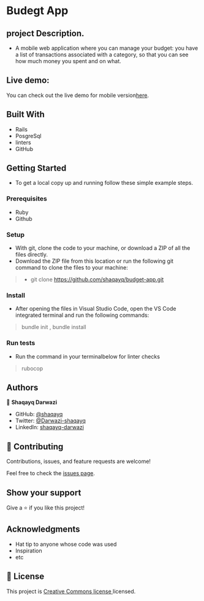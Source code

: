 

# Budegt App

## project Description.


- A mobile web application where you can manage your budget: you have a list of transactions associated with a category, so that you can see how much money you spent and on what.


## Live demo:
You can check out the live demo for mobile version[here](https://easy-transaction.herokuapp.com/).

## Built With

- Rails
- PosgreSql
- linters
- GitHub


## Getting Started

- To get a local copy up and running follow these simple example steps.

### Prerequisites

- Ruby
- Github

### Setup

- With git, clone the code to your machine, or download a ZIP of all the files directly.
- Download the ZIP file from this location or run the following git command to clone the files to your machine:

> - git clone https://github.com/shaqayq/budget-app.git

### Install

- After opening the files in Visual Studio Code, open the VS Code integrated terminal and run the following commands:

> bundle init ,
> bundle install


### Run tests

- Run the command in your terminalbelow for linter checks

> rubocop

## Authors

👤 **Shaqayq Darwazi**

- GitHub: [@shaqayq](https://github.com/shaqayq)
- Twitter: [@Darwazi-shaqayq](https://twitter.com/darwazi-shaqayq)
- LinkedIn: [shaqayq-darwazi](https://linkedin.com/in/shaqayq-darwazi)


## 🤝 Contributing

Contributions, issues, and feature requests are welcome!

Feel free to check the [issues page](https://github.com/shaqayq/budget-app/issues).

## Show your support

Give a ⭐️ if you like this project!

## Acknowledgments

- Hat tip to anyone whose code was used
- Inspiration
- etc

## 📝 License

This project is [ Creative Commons license ](https://creativecommons.org/licenses/by-nc/4.0/) licensed.
